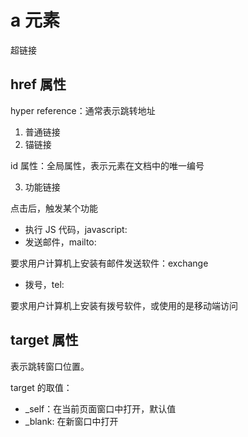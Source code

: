 # a 元素

超链接

## href 属性

hyper reference：通常表示跳转地址

1. 普通链接
2. 锚链接

id 属性：全局属性，表示元素在文档中的唯一编号

3. 功能链接

点击后，触发某个功能

- 执行 JS 代码，javascript:
- 发送邮件，mailto:

要求用户计算机上安装有邮件发送软件：exchange

- 拨号，tel:

要求用户计算机上安装有拨号软件，或使用的是移动端访问

## target 属性

表示跳转窗口位置。

target 的取值：

- \_self：在当前页面窗口中打开，默认值
- \_blank: 在新窗口中打开
